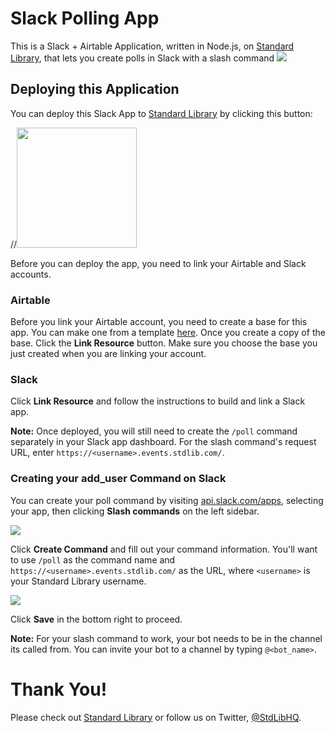 # Slack Polling App

This is a Slack + Airtable Application, written in Node.js,
on [Standard Library](https://stdlib.com), that lets you create polls in Slack with a slash command
![](./readme/images/message.png)

## Deploying this Application

You can deploy this Slack App to [Standard Library](https://stdlib.com) by clicking this button:
[<img  data-src="https://deploy.stdlib.com/static/images/deploy.svg" width="192">](https://deploy.stdlib.com/)

//[<img src="https://deploy.stdlib.com/static/images/deploy.svg" width="192">](https://deploy.stdlib.com/)

Before you can deploy the app, you need to link your Airtable and Slack accounts.

### Airtable

Before you link your Airtable account, you need to create a base for this app. You can make one from a template
[here](https://airtable.com/addBaseFromShare/shrb5I2ktaaJBwv4C). Once you create a copy of the base. Click the **Link Resource** button. Make
sure you choose the base you just created when you are linking your account.

### Slack

Click **Link Resource** and follow the instructions to build and link a Slack app.

**Note:** Once deployed, you will still need to create the `/poll` command separately in your Slack app dashboard.
For the slash command's request URL, enter `https://<username>.events.stdlib.com/`.

### Creating your add_user Command on Slack

You can create your poll command by visiting [api.slack.com/apps](https://api.slack.com/apps),
selecting your app, then clicking **Slash commands** on the left sidebar.

![](./readme/images/slack-create-command.png)

Click **Create Command** and fill out your command information. You'll want to
use `/poll` as the command name and `https://<username>.events.stdlib.com/` as the
URL, where `<username>` is your Standard Library username.

![](./readme/images/slack-command-info.png)

Click **Save** in the bottom right to proceed.

**Note:** For your slash command to work, your bot needs to be in the channel its called from. You can invite your bot
to a channel by typing `@<bot_name>`.

# Thank You!

Please check out [Standard Library](https://stdlib.com/) or follow us on Twitter,
[@StdLibHQ](https://twitter.com/@StdLibHQ).
